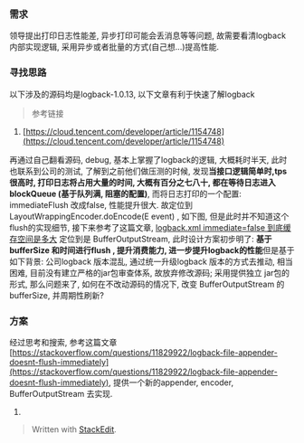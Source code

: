 ### 需求
领导提出打印日志性能差, 异步打印可能会丢消息等等问题, 故需要看清logback 内部实现逻辑, 采用异步或者批量的方式(自己想...)提高性能.

### 寻找思路
以下涉及的源码均是logback-1.0.13, 以下文章有利于快速了解logback
> 参考链接
1. [https://cloud.tencent.com/developer/article/1154748](https://cloud.tencent.com/developer/article/1154748)

再通过自己翻看源码, debug, 基本上掌握了logback的逻辑, 大概耗时半天, 此时也联系到公司的测试, 了解到之前他们做压测的时候, 发现**当接口逻辑简单时,tps 很高时, 打印日志将占用大量的时间, 大概有百分之七八十, 都在等待日志进入blockQueue (基于队列满, 阻塞的配置)**, 而将日志打印的一个配置: immediateFlush 改成false, 性能提升很大. 故定位到 LayoutWrappingEncoder.doEncode(E event) , 如下图, 但是此时并不知道这个flush的实现细节, 接下来参考了这篇文章, [logback.xml immediate=false 到底缓存空间是多大](http://k1280000.iteye.com/blog/2265177)
定位到是 BufferOutputStream, 此时设计方案初步明了: **基于bufferSize 和时间进行flush , 提升消费能力, 进一步提升logback的性能**但是基于如下背景: 
公司logback 版本混乱, 通过统一升级logback 版本的方式去推动, 相当困难, 目前没有建立严格的jar包审查体系, 故放弃修改源码; 采用提供独立 jar包的形式,  那么问题来了, 如何在不改动源码的情况下, 改变 BufferOutputStream 的bufferSize, 并周期性刷新? 

### 方案
经过思考和搜索, 参考这篇文章 [https://stackoverflow.com/questions/11829922/logback-file-appender-doesnt-flush-immediately](https://stackoverflow.com/questions/11829922/logback-file-appender-doesnt-flush-immediately), 提供一个新的appender, encoder, BufferOutputStream 去实现.

1. 




> Written with [StackEdit](https://stackedit.io/).
<!--stackedit_data:
eyJoaXN0b3J5IjpbMzMxOTg3NjUzXX0=
-->